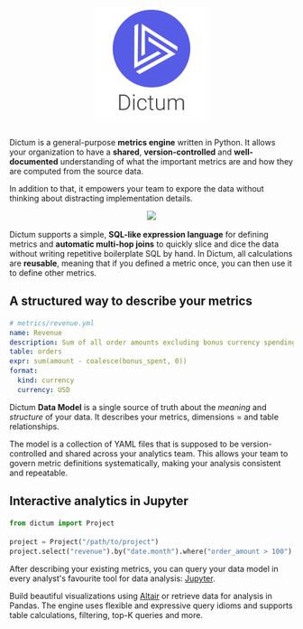 <p align="center">
<img src="docs/docs/assets/dictum-logo-text.png" width="200" style="margin: 1em">
</p>

Dictum is a general-purpose __metrics engine__ written in Python.
It allows your organization to have a __shared__, __version-controlled__ and
__well-documented__ understanding of what the important metrics are and
how they are computed from the source data.

In addition to that, it empowers your team to expore the data without
thinking about distracting implementation details.

<p align="center">
<img src="docs/docs/assets/demo.gif" width="600">
</p>

Dictum supports a simple, __SQL-like expression language__ for defining
metrics and __automatic multi-hop joins__ to quickly slice and dice the data
without writing repetitive boilerplate SQL by hand. In Dictum, all calculations
are __reusable__, meaning that if you defined a metric once, you can then use
it to define other metrics.


## A structured way to describe your metrics

```yaml
# metrics/revenue.yml
name: Revenue
description: Sum of all order amounts excluding bonus currency spending.
table: orders
expr: sum(amount - coalesce(bonus_spent, 0))
format:
  kind: currency
  currency: USD
```

Dictum __Data Model__ is a single source of truth about
the _meaning_ and _structure_ of your data. It describes your metrics, dimensions =
and table relationships.

The model is a collection of YAML files that is supposed to be version-controlled and
shared across your analytics team. This allows your team to govern metric definitions
systematically, making your analysis consistent and repeatable.


## Interactive analytics in Jupyter

```py
from dictum import Project

project = Project("/path/to/project")
project.select("revenue").by("date.month").where("order_amount > 100")
```

After describing your existing metrics, you can query your data model in
every analyst's favourite tool for data analysis: [Jupyter](https://jupyter.org).

Build beautiful visualizations using [Altair](https://altair-viz.github.io/) or retrieve
data for analysis in Pandas. The engine uses flexible and expressive query idioms and
supports table calculations, filtering, top-K queries and more.
